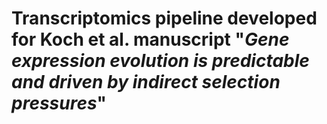# Transcriptomics pipeline developed for Koch et al. manuscript "_Gene expression evolution is predictable and driven by indirect selection pressures_"

